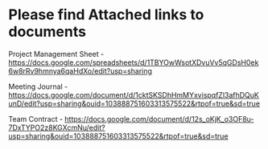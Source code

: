 # Please find Attached links to documents 

Project Management Sheet - https://docs.google.com/spreadsheets/d/1TBYOwWsotXDvuVv5qGDsH0ek6w8rRv9hmnya6qaHdXo/edit?usp=sharing

Meeting Journal - https://docs.google.com/document/d/1cktSKSDhHmMYxvispqfZl3afhDQuKunD/edit?usp=sharing&ouid=103888751603313575522&rtpof=true&sd=true

Team Contract - https://docs.google.com/document/d/12s_oKjK_o3OF8u-7DxTYPO2z8KGXcmNu/edit?usp=sharing&ouid=103888751603313575522&rtpof=true&sd=true

